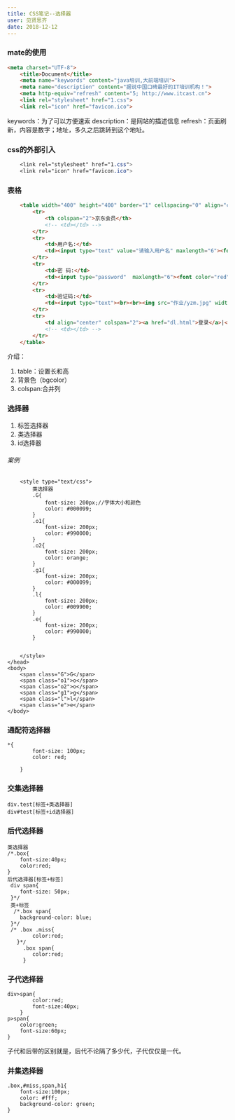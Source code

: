 ```yaml
---
title: CSS笔记--选择器
user: 见贤思齐
date: 2018-12-12
---
```


### mate的使用
``` html
<meta charset="UTF-8">
	<title>Document</title>
	<meta name="keywords" content="java培训,大前端培训">
	<meta name="description" content="据说中国口碑最好的IT培训机构！">
	<meta http-equiv="refresh" content="5; http://www.itcast.cn">
	<link rel="stylesheet" href="1.css">
	<link rel="icon" href="favicon.ico">
```
keywords：为了可以方便速索
description：是网站的描述信息
refresh：页面刷新，内容是数字；地址，多久之后跳转到这个地址。

### css的外部引入

``` css
	<link rel="stylesheet" href="1.css">
	<link rel="icon" href="favicon.ico">
```
### 表格

``` html
	<table width="400" height="400" border="1" cellspacing="0" align="center" bgcolor="pink">
		<tr>
			<th colspan="2">京东会员</th>
			<!-- <td></td> -->
		</tr>
		<tr>
			<td>用户名:</td>
			<td><input type="text" value="请输入用户名" maxlength="6"><font color="red" size="2">最多输入6个字符</font></td>
		</tr>
		<tr>
			<td>密 码:</td>
			<td><input type="password"  maxlength="6"><font color="red" size="2">最多输入6个字符</font></td>
		</tr>
		<tr>
			<td>验证码:</td>
			<td><input type="text"><br><br><img src="作业/yzm.jpg" width="100"></td>
		</tr>
		<tr>
			<td align="center" colspan="2"><a href="dl.html">登录</a>|<a href="zc.html">注册用户</a></td>
			<!-- <td></td> -->
		</tr>
	</table>
```
 介绍：

 1.  table：设置长和高 	
 2.  背景色（bgcolor）
 3.  colspan:合并列

### 选择器

 1. 标签选择器 
 2. 类选择器 
 3. id选择器


###### 案例
```
	<style type="text/css">
		类选择器
		.G{
			font-size: 200px;//字体大小和颜色
			color: #000099;
		}
		.o1{
			font-size: 200px;
			color: #990000;
		}
		.o2{
			font-size: 200px;
			color: orange;
		}
		.g1{
			font-size: 200px;
			color: #000099;
		}
		.l{
			font-size: 200px;
			color: #009900;
		}
		.e{
			font-size: 200px;
			color: #990000;
		}


	</style>
</head>
<body>
	<span class="G">G</span>
	<span class="o1">o</span>
	<span class="o2">o</span>
	<span class="g1">g</span>
	<span class="l">l</span>
	<span class="e">e</span>
</body>
```
### 通配符选择器
```
*{
		font-size: 100px;
		color: red;

	}
```
### 交集选择器
```
div.test[标签+类选择器]
div#test[标签+id选择器]

```
### 后代选择器
```
类选择器
/*.box{
 	font-size:40px;
	color:red;
}
后代选择器[标签+标签]
 div span{
   	font-size: 50px;
 }*/
 类+标签
  /*.box span{
   	background-color: blue;
 }*/
 /* .box .miss{
     	color:red;
   }*/
     .box span{
     	color:red;
     }
```

### 子代选择器
```
div>span{
		color:red;
		font-size:40px;
	}
p>span{
	color:green;
	font-size:60px;
}
```

子代和后带的区别就是，后代不论隔了多少代，子代仅仅是一代。
### 并集选择器
```
.box,#miss,span,h1{
	font-size:100px;
	color: #fff;
	background-color: green;
}
```
